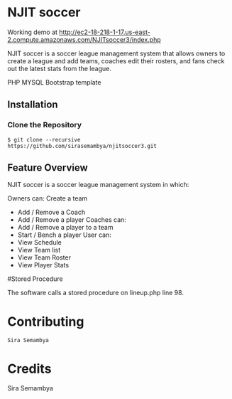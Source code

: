 NJIT soccer
=========

Working demo at http://ec2-18-218-1-17.us-east-2.compute.amazonaws.com/NJITsoccer3/index.php

NJIT soccer is a soccer league management system that allows owners to create a league and add teams, coaches edit their rosters, and fans check out the latest stats from the league.

PHP
MYSQL
Bootstrap template

## Installation
### Clone the Repository
    $ git clone --recursive https://github.com/sirasemambya/njitsoccer3.git

## Feature Overview

NJIT soccer is a soccer league management system in which:

Owners can:
  Create a team
-  Add / Remove a Coach
-  Add / Remove a player
Coaches can:
-  Add / Remove a player to a team
-  Start / Bench a player
User can:
-  View Schedule
-  View Team list
-  View Team Roster
-  View Player Stats

#Stored Procedure

The software calls a stored procedure on lineup.php line 98.

# Contributing
    Sira Semambya
# Credits

Sira Semambya
